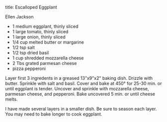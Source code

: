 title: Escalloped Eggplant

Ellen Jackson

* 1 medium eggplant, thinly sliced
* 1 large tomato, thinly sliced
* 1 large onion, thinly sliced
* 1/4 cup melted butter or margarine
* 1/2 tsp salt
* 1/2 tsp dried basil
* 1 cup shredded mozzarella cheese
* 2 Tbs grated parmesan cheese
* pizza pepperoni

Layer first 3 ingredents in a greased 13"x9"x2"  baking dish.  Drizzle with butter.  Sprinkle with salt and basil.  Cover and bake at 450° for 25-30 min. or until eggplant is tender.  Uncover and sprinkle with mozzarella cheese, parmesan cheese, and pepperoni.  Bake uncovered 5 min. or until cheese melts.

I have made several layers in a smaller dish.  Be sure to season each layer.  You may need to bake longer to cook eggplant.    
